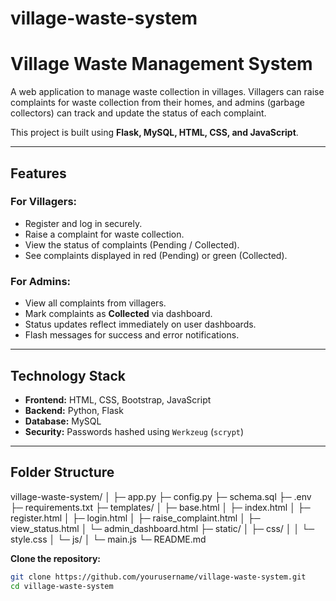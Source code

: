 # village-waste-system

# Village Waste Management System

A web application to manage waste collection in villages. Villagers can raise complaints for waste collection from their homes, and admins (garbage collectors) can track and update the status of each complaint.

This project is built using **Flask, MySQL, HTML, CSS, and JavaScript**.

---

## Features

### For Villagers:
- Register and log in securely.
- Raise a complaint for waste collection.
- View the status of complaints (Pending / Collected).
- See complaints displayed in red (Pending) or green (Collected).

### For Admins:
- View all complaints from villagers.
- Mark complaints as **Collected** via dashboard.
- Status updates reflect immediately on user dashboards.
- Flash messages for success and error notifications.

---

## Technology Stack
- **Frontend:** HTML, CSS, Bootstrap, JavaScript
- **Backend:** Python, Flask
- **Database:** MySQL
- **Security:** Passwords hashed using `Werkzeug` (`scrypt`)

---

## Folder Structure

village-waste-system/
│
├─ app.py
├─ config.py
├─ schema.sql
├─ .env
├─ requirements.txt
├─ templates/
│ ├─ base.html
│ ├─ index.html
│ ├─ register.html
│ ├─ login.html
│ ├─ raise_complaint.html
│ ├─ view_status.html
│ └─ admin_dashboard.html
├─ static/
│ ├─ css/
│ │ └─ style.css
│ └─ js/
│ └─ main.js
└─ README.md


**Clone the repository:**

```bash
git clone https://github.com/yourusername/village-waste-system.git
cd village-waste-system

